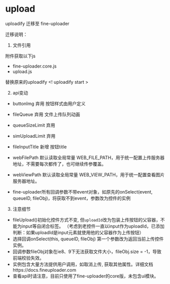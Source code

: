 # upload
uploadify 迁移至 fine-uploader

迁移说明：

1. 文件引用 

附件获取以下js
 - fine-uploader.core.js
 - upload.js

替换原来的uploadify
<! uploadify start >
<link rel="stylesheet" href="http://image5.jm.com/dsw/js/uploadify/css/uploadify.css"/>
<link rel="stylesheet" href="http://image5.jm.com/dsw/js/uploadify/css/upload-custom.css"/>
<script src="http://image5.jm.com/dsw/js/uploadify/scripts/swfobject.js"></script>
<script src="http://image5.jm.com/dsw/js/uploadify/scripts/jquery.uploadify.v2.1.0.js"></script>
<script src="http://image5.jm.com/dsw/js/upload.js"></script>
<! uploadify end >

2. api变动
 - buttonImg 弃用  按钮样式由用户定义 
 - fileQueue 弃用  文件上传队列动画
 - queueSizeLimit 弃用
 - simUploadLimit 弃用

 - fileInputTitle 新增 按钮title
 - webFilePath 默认读取全局常量 WEB_FILE_PATH，用于统一配置上传服务器地址，不需要每次都传了，也可继续传参覆盖。
 - webViewPath 默认读取全局常量 WEB_VIEW_PATH，用于统一配置查看图片服务器地址。
 - fine-uploader所有回调参数不带event对象，如原先的onSelect(event, queueID, fileObj)，将获取不到event，参数改为控件的实例

3. 注意细节
 - fileUpload()初始化控件方式不变, 但`uploadId`改为包装上传按钮的父容器，不能为input等自闭合标签。 （考虑到老控件一直以input作为uploadId，已添加判断：如果uploadId是input元素就使用他的父容器作为上传按钮）
 - 选择回调onSelect(this, queueID, fileObj) 第一个参数改为返回当前上传控件实例。
 - 回调参数fileObj对象在ie8、9下无法获取文件大小，fileObj.size = -1，导致前端校验失效。
 - 实例包含大量方法提供用户调用，如取消上传, 获取其他属性。详细文档https://docs.fineuploader.com
 - 查看api时请注意，目前只使用了fine-uploader的core版，未包含ui模块。
